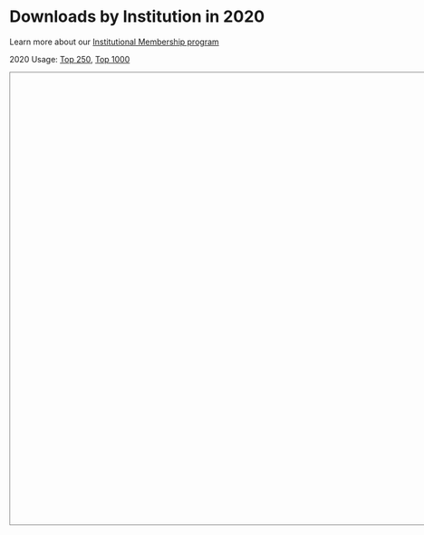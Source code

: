 # Downloads by Institution in 2020
Learn more about our [Institutional Membership program](/about/membership)

2020 Usage: [Top 250](2020_usage),  [Top 1000](2020_usage_by_institution)

<script type='text/javascript' src='https://tableau.cornell.edu/javascripts/api/viz_v1.js'></script>
<div class='tableauPlaceholder' style='width: 742px; height: 799px; border: 1px solid gray;'>
  <object class='tableauViz' width='742' height='799' style='display:none;'>
  <param name='host_url' value='https%3A%2F%2Ftableau.cornell.edu%2F' />
  <param name='embed_code_version' value='3' />
  <param name='site_root' value='' />
  <param name='name' value='arXiv2020byInstitution&#47;arXiv2020ByInstitution' />
  <param name='tabs' value='no' />
  <param name='toolbar' value='no' />
  <param name='showAppBanner' value='false' />
  </object>
</div>

